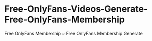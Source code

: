 # Free-OnlyFans-Videos-Generate-Free-OnlyFans-Membership
Free OnlyFans Membership ~ Free OnlyFans Membership Generate
